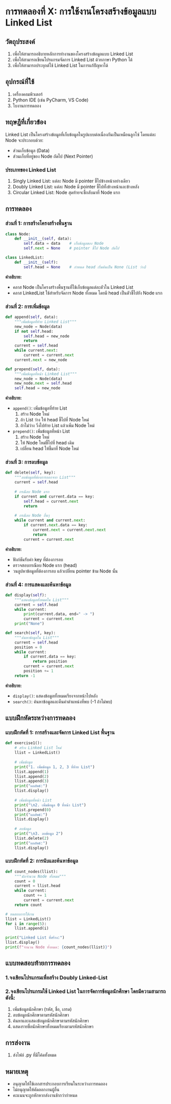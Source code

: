 # การทดลองที่ X: การใช้งานโครงสร้างข้อมูลแบบ Linked List

## วัตถุประสงค์
1. เพื่อให้สามารถอธิบายหลักการทำงานของโครงสร้างข้อมูลแบบ Linked List
2. เพื่อให้สามารถเขียนโปรแกรมจัดการ Linked List ด้วยภาษา Python ได้
3. เพื่อให้สามารถประยุกต์ใช้ Linked List ในการแก้ปัญหาได้

## อุปกรณ์ที่ใช้
1. เครื่องคอมพิวเตอร์
2. Python IDE (เช่น PyCharm, VS Code)
3. ใบงานการทดลอง

## ทฤษฎีที่เกี่ยวข้อง
Linked List เป็นโครงสร้างข้อมูลที่เก็บข้อมูลในรูปแบบต่อเนื่องกันเป็นเหมือนลูกโซ่ โดยแต่ละ Node จะประกอบด้วย:
- ส่วนเก็บข้อมูล (Data)
- ส่วนเก็บที่อยู่ของ Node ถัดไป (Next Pointer)

### ประเภทของ Linked List
1. Singly Linked List: แต่ละ Node มี pointer ชี้ไปข้างหน้าอย่างเดียว
2. Doubly Linked List: แต่ละ Node มี pointer ชี้ไปทั้งข้างหน้าและข้างหลัง
3. Circular Linked List: Node สุดท้ายจะชี้กลับมาที่ Node แรก

## การทดลอง

### ส่วนที่ 1: การสร้างโครงสร้างพื้นฐาน

```python
class Node:
    def __init__(self, data):
        self.data = data    # เก็บข้อมูลของ Node
        self.next = None    # pointer ชี้ไป Node ถัดไป

class LinkedList:
    def __init__(self):
        self.head = None    # กำหนด head เริ่มต้นเป็น None (List ว่าง)
```

**คำอธิบาย:**
- คลาส Node เป็นโครงสร้างพื้นฐานที่ใช้เก็บข้อมูลแต่ละตัวใน Linked List
- คลาส LinkedList ใช้สำหรับจัดการ Node ทั้งหมด โดยมี head เป็นตัวชี้ไปยัง Node แรก

### ส่วนที่ 2: การเพิ่มข้อมูล

```python
def append(self, data):
    """เพิ่มข้อมูลที่ท้าย Linked List"""
    new_node = Node(data)
    if not self.head:
        self.head = new_node
        return
    current = self.head
    while current.next:
        current = current.next
    current.next = new_node

def prepend(self, data):
    """เพิ่มข้อมูลที่หน้า Linked List"""
    new_node = Node(data)
    new_node.next = self.head
    self.head = new_node
```

**คำอธิบาย:**
- `append()`: เพิ่มข้อมูลที่ท้าย List
  1. สร้าง Node ใหม่
  2. ถ้า List ว่าง ให้ head ชี้ไปที่ Node ใหม่
  3. ถ้าไม่ว่าง วิ่งไปท้าย List แล้วเพิ่ม Node ใหม่
- `prepend()`: เพิ่มข้อมูลที่หน้า List
  1. สร้าง Node ใหม่
  2. ให้ Node ใหม่ชี้ไปที่ head เดิม
  3. เปลี่ยน head ให้ชี้มาที่ Node ใหม่

### ส่วนที่ 3: การลบข้อมูล

```python
def delete(self, key):
    """ลบข้อมูลที่ต้องการออกจาก List"""
    current = self.head
    
    # กรณีลบ Node แรก
    if current and current.data == key:
        self.head = current.next
        return
        
    # กรณีลบ Node อื่นๆ
    while current and current.next:
        if current.next.data == key:
            current.next = current.next.next
            return
        current = current.next
```

**คำอธิบาย:**
- ฟังก์ชันรับค่า key ที่ต้องการลบ
- ตรวจสอบกรณีลบ Node แรก (head)
- วนลูปหาข้อมูลที่ต้องการลบ แล้วเปลี่ยน pointer ข้าม Node นั้น

### ส่วนที่ 4: การแสดงและค้นหาข้อมูล

```python
def display(self):
    """แสดงข้อมูลทั้งหมดใน List"""
    current = self.head
    while current:
        print(current.data, end=" -> ")
        current = current.next
    print("None")

def search(self, key):
    """ค้นหาข้อมูลใน List"""
    current = self.head
    position = 0
    while current:
        if current.data == key:
            return position
        current = current.next
        position += 1
    return -1
```

**คำอธิบาย:**
- `display()`: แสดงข้อมูลทั้งหมดเรียงจากหน้าไปหลัง
- `search()`: ค้นหาข้อมูลและคืนค่าตำแหน่งที่พบ (-1 ถ้าไม่พบ)

## แบบฝึกหัดระหว่างการทดลอง

### แบบฝึกหัดที่ 1: การสร้างและจัดการ Linked List พื้นฐาน
```python
def exercise1():
    # สร้าง Linked List ใหม่
    llist = LinkedList()
    
    # เพิ่มข้อมูล
    print("1. เพิ่มข้อมูล 1, 2, 3 ที่ท้าย List")
    llist.append(1)
    llist.append(2)
    llist.append(3)
    print("ผลลัพธ์:")
    llist.display()
    
    # เพิ่มข้อมูลที่หน้า List
    print("\n2. เพิ่มข้อมูล 0 ที่หน้า List")
    llist.prepend(0)
    print("ผลลัพธ์:")
    llist.display()
    
    # ลบข้อมูล
    print("\n3. ลบข้อมูล 2")
    llist.delete(2)
    print("ผลลัพธ์:")
    llist.display()
```

### แบบฝึกหัดที่ 2: การนับและค้นหาข้อมูล
```python
def count_nodes(llist):
    """นับจำนวน Node ทั้งหมด"""
    count = 0
    current = llist.head
    while current:
        count += 1
        current = current.next
    return count

# ทดสอบการใช้งาน
llist = LinkedList()
for i in range(5):
    llist.append(i)

print("Linked List ที่สร้าง:")
llist.display()
print(f"จำนวน Node ทั้งหมด: {count_nodes(llist)}")
```

## แบบทดสอบท้ายการทดลอง
### 1.จงเขียนโปรแกรมเพื่อสร้าง Doubly Linked-List


### 2.จงเขียนโปรแกรมใช้ Linked List ในการจัดการข้อมูลนักศึกษา โดยมีความสามารถดังนี้:
1. เพิ่มข้อมูลนักศึกษา (รหัส, ชื่อ, เกรด) 
2. ลบข้อมูลนักศึกษาตามรหัสนักศึกษา 
3. ค้นหาและแสดงข้อมูลนักศึกษาตามรหัสนักศึกษา
4. แสดงรายชื่อนักศึกษาทั้งหมดเรียงตามรหัสนักศึกษา


## การส่งงาน
1. ส่งไฟล์ .py ที่มีโค้ดทั้งหมด


## หมายเหตุ
- อนุญาตให้ใช้เอกสารประกอบการเรียนในระหว่างการทดลอง
- ไม่อนุญาตให้คัดลอกงานผู้อื่น
- คะแนนจะถูกหักหากส่งงานช้ากว่ากำหนด
